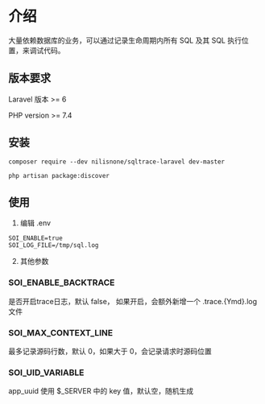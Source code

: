 # 介绍

大量依赖数据库的业务，可以通过记录生命周期内所有 SQL 及其 SQL 执行位置，来调试代码。

## 版本要求 

Laravel 版本 >= 6

PHP version >= 7.4


## 安装

```
composer require --dev nilisnone/sqltrace-laravel dev-master

php artisan package:discover
```

## 使用

1. 编辑 .env

```
SOI_ENABLE=true
SOI_LOG_FILE=/tmp/sql.log
```

2. 其他参数

### SOI_ENABLE_BACKTRACE

是否开启trace日志，默认 false， 如果开启，会额外新增一个 .trace.{Ymd}.log 文件

### SOI_MAX_CONTEXT_LINE

最多记录源码行数，默认 0，如果大于 0，会记录请求时源码位置

### SOI_UID_VARIABLE

app_uuid 使用 $_SERVER 中的 key 值，默认空，随机生成